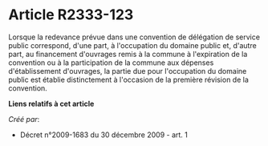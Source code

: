 # Article R2333-123

Lorsque la redevance prévue dans une convention de délégation de service public correspond, d'une part, à l'occupation du
domaine public et, d'autre part, au financement d'ouvrages remis à la commune à l'expiration de la convention ou à la
participation de la commune aux dépenses d'établissement d'ouvrages, la partie due pour l'occupation du domaine public est
établie distinctement à l'occasion de la première révision de la convention.

**Liens relatifs à cet article**

_Créé par_:

  - Décret n°2009-1683 du 30 décembre 2009 - art. 1
